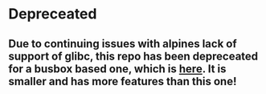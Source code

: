 # Depreceated
## Due to continuing issues with alpines lack of support of glibc, this repo has been depreceated for a busbox based one, which is [here](Adam-Ant/docker-plex-tiny). It is smaller and has more features than this one!
